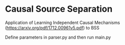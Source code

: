 # Causal Source Separation

Application of Learning Independent Causal Mechanisms (https://arxiv.org/pdf/1712.00961v5.pdf) to BSS

Define parameters in parser.py and then run main.py